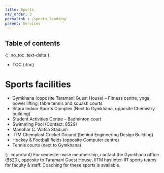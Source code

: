 ```yaml
---
title: Sports
nav_order: 3
permalink : /sports_landing/
parent: Services
---
```


## Table of contents
{: .no_toc .text-delta } 
* TOC
{:toc}

# Sports facilities

* Gymkhana (opposite Taramani Guest House) – Fitness centre, yoga, power lifting, table tennis and squash courts  
* Sitara Indoor Sports Complex (Next to Gymkhana, opposite Chemistry building)  
* Student Activities Centre – Badminton court  
* Swimming Pool (Contact: 8529)  
* Manohar C. Watsa Stadium  
* IITM Chemplast Cricket Ground (behind Engineering Design Building)  
* Hockey & Football fields (opposite Computer centre)  
* Tennis courts (next to Gymkhana)

{: .important}
For semester-wise membership, contact the Gymkhana office (8520), opposite to Taramani Guest House. 
IITM has inter-IIT sports teams for faculty & staff. Coaching for these sports is available. 
